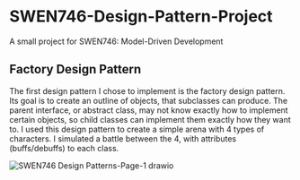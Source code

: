 # SWEN746-Design-Pattern-Project
A small project for SWEN746: Model-Driven Development

## Factory Design Pattern
The first design pattern I chose to implement is the factory design pattern. Its goal is to create an outline of objects, that subclasses can produce. The parent interface, or abstract class, may not know exactly how to implement certain objects, so child classes can implement them exactly how they want to. I used this design pattern to create a simple arena with 4 types of characters. I simulated a battle between the 4, with attributes (buffs/debuffs) to each class.

![SWEN746 Design Patterns-Page-1 drawio](https://github.com/user-attachments/assets/43caf0a2-be94-4a86-9de9-9a08f07a891a)

